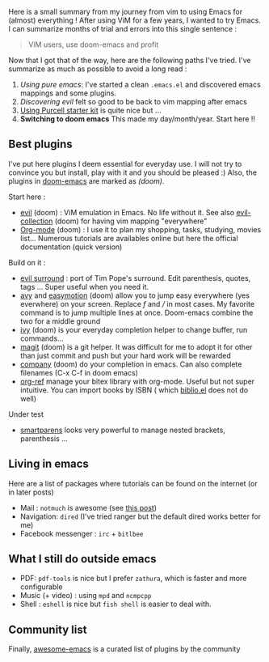 Here is a small summary from my journey from vim to using Emacs for
(almost) everything ! After using ViM for a few years, I wanted to try
Emacs. I can summarize months of trial and errors into this single
sentence :

> ViM users, use doom-emacs and profit

Now that I got that of the way, here are the following paths I\'ve
tried. I\'ve summarize as much as possible to avoid a long read :

1.  *Using pure emacs*: I\'ve started a clean `.emacs.el` and discovered
    emacs mappings and some plugins.
2.  *Discovering evil* felt so good to be back to vim mapping after
    emacs
3.  [Using Purcell starter kit](https://github.com/purcell/emacs.d) is
    quite nice but ...
4.  **Switching to doom emacs** This made my day/month/year. Start here
    !!

Best plugins
------------

I\'ve put here plugins I deem essential for everyday use. I will not try
to convince you but install, play with it and you should be pleased :)
Also, the plugins in
[doom-emacs](https://github.com/hlissner/doom-emacs) are marked as
*(doom)*.

Start here :

-   [evil](https://github.com/emacs-evil/evil) (doom) : ViM emulation in
    Emacs. No life without it. See also
    [evil-collection](https://github.com/emacs-evil/evil-collection)
    (doom) for having vim mapping \"everywhere\"
-   [Org-mode](https://orgmode.org/worg/org-tutorials/org4beginners.html)
    (doom) : I use it to plan my shopping, tasks, studying, movies
    list... Numerous tutorials are availables online but here the
    official documentation (quick version)

Build on it :

-   [evil surround](https://github.com/emacs-evil/evil-surround) : port
    of Tim Pope\'s surround. Edit parenthesis, quotes, tags ... Super
    useful when you need it.
-   [avy](https://github.com/abo-abo/avy) and
    [easymotion](https://github.com/PythonNut/evil-easymotion) (doom)
    allow you to jump easy everywhere (yes everwhere) on your screen.
    Replace *f* and */* in most cases. My favorite command is to jump
    multiple lines at once. Doom-emacs combine the two for a middle
    ground
-   [ivy](https://github.com/abo-abo/swiper) (doom) is your everyday
    completion helper to change buffer, run commands...
-   [magit](https://magit.vc/) (doom) is a git helper. It was difficult
    for me to adopt it for other than just commit and push but your hard
    work will be rewarded
-   [company](https://company-mode.github.io/) (doom) do your completion
    in emacs. Can also complete filenames (C-x C-f in doom emacs)
-   [org-ref](https://github.com/jkitchin/org-ref) manage your bitex
    library with org-mode. Useful but not super intuitive. You can
    import books by ISBN ( which
    [biblio.el](https://github.com/cpitclaudel/biblio.el) does not do
    well)

Under test

-   [smartparens](https://github.com/Fuco1/smartparens) looks very
    powerful to manage nested brackets, parenthesis ...

Living in emacs
---------------

Here are a list of packages where tutorials can be found on the internet
(or in later posts)

-   Mail : `notmuch` is awesome (see [this
    post](posts/mail.org "wikilink"))
-   Navigation: `dired` (I\'ve tried ranger but the default dired works
    better for me)
-   Facebook messenger : `irc` + `bitlbee`

What I still do outside emacs
-----------------------------

-   PDF: `pdf-tools` is nice but I prefer `zathura`, which is faster and
    more configurable
-   Music (+ video) : using `mpd` and `ncmpcpp`
-   Shell : `eshell` is nice but `fish shell` is easier to deal with.

Community list
--------------

Finally, [awesome-emacs](https://github.com/emacs-tw/awesome-emacs) is a
curated list of plugins by the community

